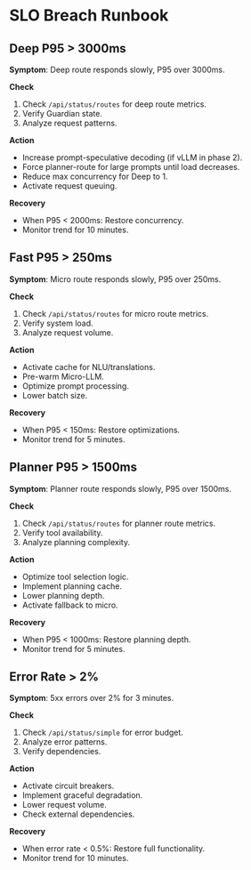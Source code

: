 # SLO Breach Runbook

## Deep P95 > 3000ms

**Symptom**: Deep route responds slowly, P95 over 3000ms.

**Check**

1. Check `/api/status/routes` for deep route metrics.
2. Verify Guardian state.
3. Analyze request patterns.

**Action**

- Increase prompt-speculative decoding (if vLLM in phase 2).
- Force planner-route for large prompts until load decreases.
- Reduce max concurrency for Deep to 1.
- Activate request queuing.

**Recovery**

- When P95 < 2000ms: Restore concurrency.
- Monitor trend for 10 minutes.

## Fast P95 > 250ms

**Symptom**: Micro route responds slowly, P95 over 250ms.

**Check**

1. Check `/api/status/routes` for micro route metrics.
2. Verify system load.
3. Analyze request volume.

**Action**

- Activate cache for NLU/translations.
- Pre-warm Micro-LLM.
- Optimize prompt processing.
- Lower batch size.

**Recovery**

- When P95 < 150ms: Restore optimizations.
- Monitor trend for 5 minutes.

## Planner P95 > 1500ms

**Symptom**: Planner route responds slowly, P95 over 1500ms.

**Check**

1. Check `/api/status/routes` for planner route metrics.
2. Verify tool availability.
3. Analyze planning complexity.

**Action**

- Optimize tool selection logic.
- Implement planning cache.
- Lower planning depth.
- Activate fallback to micro.

**Recovery**

- When P95 < 1000ms: Restore planning depth.
- Monitor trend for 5 minutes.

## Error Rate > 2%

**Symptom**: 5xx errors over 2% for 3 minutes.

**Check**

1. Check `/api/status/simple` for error budget.
2. Analyze error patterns.
3. Verify dependencies.

**Action**

- Activate circuit breakers.
- Implement graceful degradation.
- Lower request volume.
- Check external dependencies.

**Recovery**

- When error rate < 0.5%: Restore full functionality.
- Monitor trend for 10 minutes.
